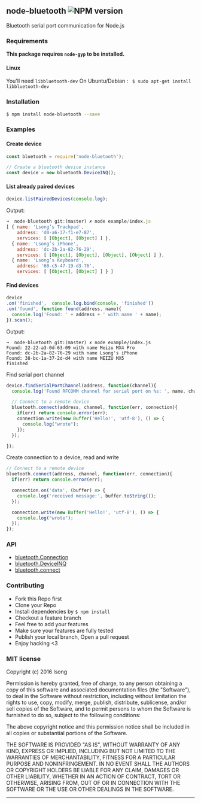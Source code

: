 ## node-bluetooth ![NPM version](https://img.shields.io/npm/v/node-bluetooth.svg?style=flat)

Bluetooth serial port communication for Node.js

### Requirements

**This package requires `node-gyp` to be installed.**

#### Linux

You'll need `libbluetooth-dev` On Ubuntu/Debian : ``` $ sudo apt-get install libbluetooth-dev```

### Installation

```bash
$ npm install node-bluetooth --save
```

### Examples

#### Create device
```js
const bluetooth = require('node-bluetooth');

// Create a bluetooth device instance
const device = new bluetooth.DeviceINQ();
```

#### List already paired devices
```js
device.listPairedDevices(console.log);
```
Output:
```js
➜  node-bluetooth git:(master) ✗ node example/index.js
[ { name: 'Lsong’s Trackpad',
    address: 'd0-a6-37-f1-e7-87',
    services: [ [Object], [Object] ] },
  { name: 'Lsong’s iPhone',
    address: 'dc-2b-2a-82-76-29',
    services: [ [Object], [Object], [Object], [Object] ] },
  { name: 'Lsong’s Keyboard',
    address: '60-c5-47-19-d3-76',
    services: [ [Object], [Object] ] } ]
```


#### Find devices

```js
device
.on('finished',  console.log.bind(console, 'finished'))
.on('found', function found(address, name){
  console.log('Found: ' + address + ' with name ' + name);
}).scan();
```
Output:
```
➜  node-bluetooth git:(master) ✗ node example/index.js
Found: 22-22-a3-0d-63-09 with name Meizu MX4 Pro
Found: dc-2b-2a-82-76-29 with name Lsong's iPhone
Found: 38-bc-1a-37-2d-d4 with name MEIZU MX5
finished
```
Find serial port channel
```js
device.findSerialPortChannel(address, function(channel){
  console.log('Found RFCOMM channel for serial port on %s: ', name, channel);

  // Connect to a remote device
  bluetooth.connect(address, channel, function(err, connection){
    if(err) return console.error(err);
    connection.write(new Buffer('Hello!', 'utf-8'), () => {
      console.log("wrote");
    });
  });

});
```
Create connection to a device, read and write
```js
// Connect to a remote device
bluetooth.connect(address, channel, function(err, connection){
  if(err) return console.error(err);

  connection.on('data', (buffer) => {
    console.log('received message:', buffer.toString());
  });

  connection.write(new Buffer('Hello!', 'utf-8'), () => {
    console.log("wrote");
  });
});
```

### API

- [bluetooth.Connection](#Connection)
- [bluetooth.DeviceINQ](#DeviceINQ)
- [bluetooth.connect](#connect)

### Contributing
- Fork this Repo first
- Clone your Repo
- Install dependencies by `$ npm install`
- Checkout a feature branch
- Feel free to add your features
- Make sure your features are fully tested
- Publish your local branch, Open a pull request
- Enjoy hacking <3

### MIT license
Copyright (c) 2016 lsong

Permission is hereby granted, free of charge, to any person obtaining a copy
of this software and associated documentation files (the &quot;Software&quot;), to deal
in the Software without restriction, including without limitation the rights
to use, copy, modify, merge, publish, distribute, sublicense, and/or sell
copies of the Software, and to permit persons to whom the Software is
furnished to do so, subject to the following conditions:

The above copyright notice and this permission notice shall be included in
all copies or substantial portions of the Software.

THE SOFTWARE IS PROVIDED &quot;AS IS&quot;, WITHOUT WARRANTY OF ANY KIND, EXPRESS OR
IMPLIED, INCLUDING BUT NOT LIMITED TO THE WARRANTIES OF MERCHANTABILITY,
FITNESS FOR A PARTICULAR PURPOSE AND NONINFRINGEMENT. IN NO EVENT SHALL THE
AUTHORS OR COPYRIGHT HOLDERS BE LIABLE FOR ANY CLAIM, DAMAGES OR OTHER
LIABILITY, WHETHER IN AN ACTION OF CONTRACT, TORT OR OTHERWISE, ARISING FROM,
OUT OF OR IN CONNECTION WITH THE SOFTWARE OR THE USE OR OTHER DEALINGS IN
THE SOFTWARE.

---
